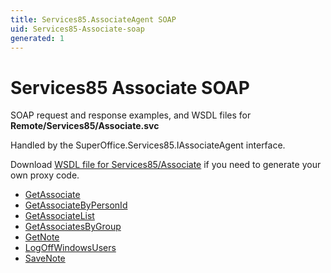 ```yaml
---
title: Services85.AssociateAgent SOAP
uid: Services85-Associate-soap
generated: 1
---
```


# Services85 Associate SOAP

SOAP request and response examples, and WSDL files for **Remote/Services85/Associate.svc**

Handled by the <see cref="T:SuperOffice.Services85.IAssociateAgent">SuperOffice.Services85.IAssociateAgent</see> interface.

Download [WSDL file for Services85/Associate](../Services85-Associate.md) if you need to generate your own proxy code.

* [GetAssociate](GetAssociate.md)
* [GetAssociateByPersonId](GetAssociateByPersonId.md)
* [GetAssociateList](GetAssociateList.md)
* [GetAssociatesByGroup](GetAssociatesByGroup.md)
* [GetNote](GetNote.md)
* [LogOffWindowsUsers](LogOffWindowsUsers.md)
* [SaveNote](SaveNote.md)

